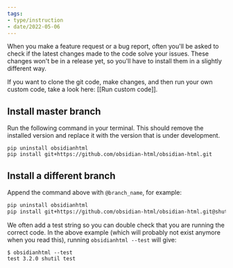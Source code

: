 ```yaml
---
tags:
- type/instruction
- date/2022-05-06
---
```


When you make a feature request or a bug report, often you'll be asked to check if the latest changes made to the code solve your issues.  These changes won't be in a release yet, so you'll have to install them in a slightly different way.

If you want to clone the git code, make changes, and then run your own custom code, take a look here: [[Run custom code]].

## Install master branch
Run the following command in your terminal. This should remove the installed version and replace it with the version that is under development.

```shell
pip uninstall obsidianhtml
pip install git+https://github.com/obsidian-html/obsidian-html.git
```

## Install a different branch
Append the command above with `@branch_name`, for example:
``` bash
pip uninstall obsidianhtml
pip install git+https://github.com/obsidian-html/obsidian-html.git@shutil_test
```

We often add a test string so you can double check that you are running the correct code. In the above example (which will probably not exist anymore when you read this), running `obsidianhtml --test` will give:
```
$ obsidianhtml --test                                                                                                                                   
test 3.2.0 shutil test
```
